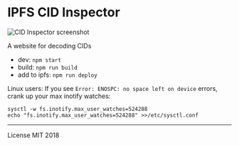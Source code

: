 # IPFS CID Inspector

<img alt="CID Inspector screenshot" src="https://gateway.ipfs.io/ipfs/QmfEXQC3RktNYZt1YAo91Vse5S3DWQ7AS9BbsZ9Y5ruqmp">

A website for decoding CIDs

- dev: `npm start`
- build: `npm run build`
- add to ipfs: `npm run deploy`

Linux users: If you see `Error: ENOSPC: no space left on device` errors, crank up your max inotify watches:

```
sysctl -w fs.inotify.max_user_watches=524288
echo "fs.inotify.max_user_watches=524288" >>/etc/sysctl.conf
```

---

License MIT 2018
